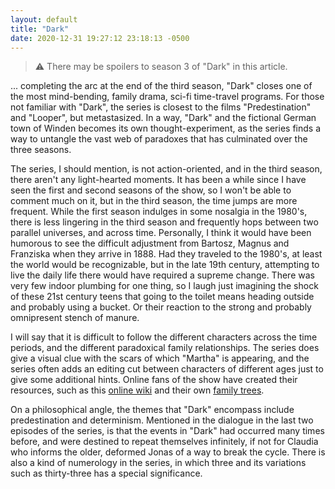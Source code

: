 ```yaml
---
layout: default
title: "Dark"
date: 2020-12-31 19:27:12 23:18:13 -0500
---
```


> :warning: There may be spoilers to season 3 of "Dark" in this article.

... completing the arc at the end of the third season, "Dark" closes one of the most mind-bending, family drama, sci-fi time-travel programs. For those not familiar with "Dark", the series is closest to  the films "Predestination" and "Looper", but metastasized. In a way, "Dark" and the fictional German town of Winden becomes its own thought-experiment, as the series finds a way to untangle the vast web of paradoxes that has culminated over the three seasons. 

The series, I should mention, is not action-oriented, and in the third season, there aren't any light-hearted moments. It has been a while since I have seen the first and second seasons of the show, so I won't be able to comment much on it, but in the third season, the time jumps are more frequent. While the first season indulges in some nosalgia in the 1980's, there is less lingering in the third season and frequently hops between two parallel universes, and across time. Personally, I think it would have been humorous to see the difficult adjustment from Bartosz, Magnus and Franziska when they arrive in 1888. Had they traveled to the 1980's, at least the world would be recognizable, but in the late 19th century, attempting to live the daily life there would have required a supreme change. There was very few indoor plumbing for one thing, so I laugh just imagining the shock of these 21st century teens that going to the toilet means heading outside and probably using a bucket. Or their reaction to the strong and probably omnipresent stench of manure.

I will say that it is difficult to follow the different characters across the time periods, and the different paradoxical family relationships. The series does give a visual clue with the scars of which "Martha" is appearing, and the series often adds an editing cut between characters of different ages just to give some additional hints. Online fans of the show have created their resources, such as this [online wiki](https://dark-netflix.fandom.com/wiki/Dark_Wiki) and their own [family trees](https://taylorholmes.com/2020/07/07/the-definitive-netflix-dark-season-3-family-tree/).

On a philosophical angle, the themes that "Dark" encompass include predestination and determinism. Mentioned in the dialogue in the last two episodes of the series, is that the events in "Dark" had occurred many times before, and were destined to repeat themselves infinitely, if not for Claudia who informs the older, deformed Jonas of a way to break the cycle. There is also a kind of numerology in the series, in which three and its variations such as thirty-three has a special significance. 

